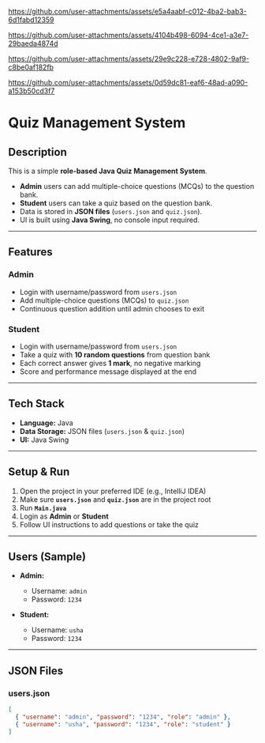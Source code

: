 

https://github.com/user-attachments/assets/e5a4aabf-c012-4ba2-bab3-6d1fabd12359



https://github.com/user-attachments/assets/4104b498-6094-4ce1-a3e7-29baeda4874d



https://github.com/user-attachments/assets/29e9c228-e728-4802-9af9-c8be0af182fb



https://github.com/user-attachments/assets/0d59dc81-eaf6-48ad-a090-a153b50cd3f7

# Quiz Management System

## Description
This is a simple **role-based Java Quiz Management System**.  
- **Admin** users can add multiple-choice questions (MCQs) to the question bank.  
- **Student** users can take a quiz based on the question bank.  
- Data is stored in **JSON files** (`users.json` and `quiz.json`).  
- UI is built using **Java Swing**, no console input required.

---

## Features

### Admin
- Login with username/password from `users.json`  
- Add multiple-choice questions (MCQs) to `quiz.json`  
- Continuous question addition until admin chooses to exit  

### Student
- Login with username/password from `users.json`  
- Take a quiz with **10 random questions** from question bank  
- Each correct answer gives **1 mark**, no negative marking  
- Score and performance message displayed at the end

---

## Tech Stack
- **Language:** Java  
- **Data Storage:** JSON files (`users.json` & `quiz.json`)  
- **UI:** Java Swing  

---

## Setup & Run

1. Open the project in your preferred IDE (e.g., IntelliJ IDEA)  
2. Make sure **`users.json`** and **`quiz.json`** are in the project root  
3. Run **`Main.java`**  
4. Login as **Admin** or **Student**  
5. Follow UI instructions to add questions or take the quiz  

---

## Users (Sample)

- **Admin:**  
  - Username: `admin`  
  - Password: `1234`  

- **Student:**  
  - Username: `usha`  
  - Password: `1234`  

---

## JSON Files

### users.json
```json
[
  { "username": "admin", "password": "1234", "role": "admin" },
  { "username": "usha", "password": "1234", "role": "student" }
]
